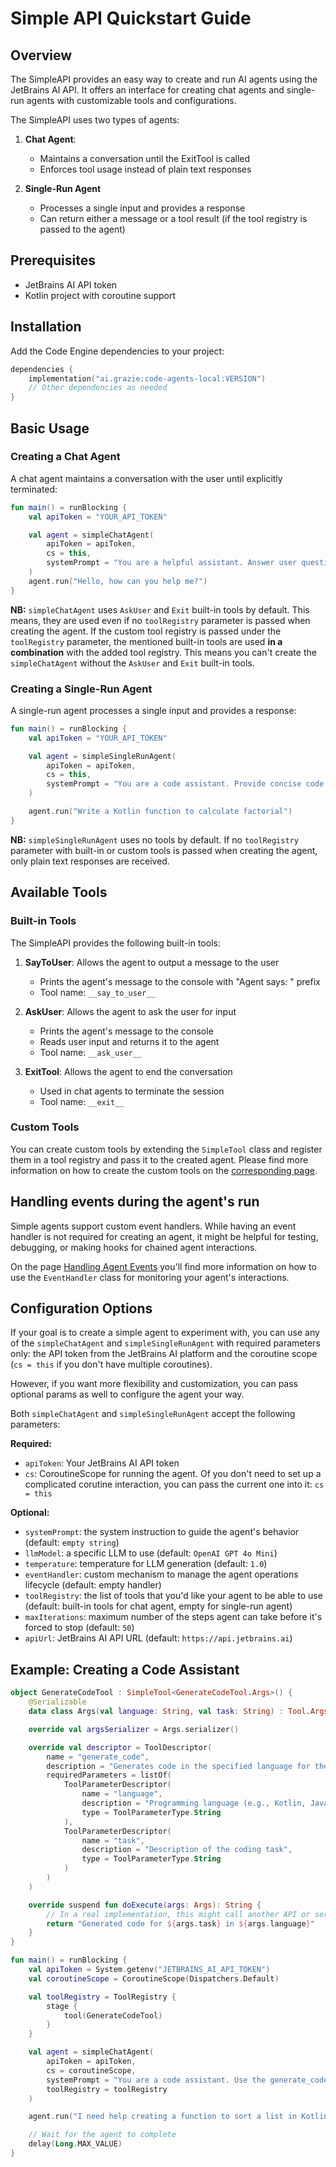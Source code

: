 # Simple API Quickstart Guide

## Overview

The SimpleAPI provides an easy way to create and run AI agents using the JetBrains AI API. It offers an
interface for creating chat agents and single-run agents with customizable tools and configurations.

The SimpleAPI uses two types of agents:

1. **Chat Agent**:
    - Maintains a conversation until the ExitTool is called
    - Enforces tool usage instead of plain text responses

2. **Single-Run Agent**
    - Processes a single input and provides a response
    - Can return either a message or a tool result (if the tool registry is passed to the agent)

## Prerequisites

- JetBrains AI API token
- Kotlin project with coroutine support

## Installation

Add the Code Engine dependencies to your project:

```kotlin
dependencies {
    implementation("ai.grazie:code-agents-local:VERSION")
    // Other dependencies as needed
}
```

## Basic Usage

### Creating a Chat Agent

A chat agent maintains a conversation with the user until explicitly terminated:

```kotlin
fun main() = runBlocking {
    val apiToken = "YOUR_API_TOKEN"

    val agent = simpleChatAgent(
        apiToken = apiToken,
        cs = this,
        systemPrompt = "You are a helpful assistant. Answer user questions concisely."
    )
    agent.run("Hello, how can you help me?")
}
```

**NB:** `simpleChatAgent` uses `AskUser` and `Exit` built-in tools by default. This means, they are used even if no
`toolRegistry` parameter is passed when creating the
agent. If the custom tool registry is passed under the `toolRegistry` parameter, the mentioned built-in tools are
used **in a combination** with the added tool registry. This means you can't create the `simpleChatAgent` without the
`AskUser` and `Exit` built-in tools.

### Creating a Single-Run Agent

A single-run agent processes a single input and provides a response:

```kotlin
fun main() = runBlocking {
    val apiToken = "YOUR_API_TOKEN"

    val agent = simpleSingleRunAgent(
        apiToken = apiToken,
        cs = this,
        systemPrompt = "You are a code assistant. Provide concise code examples."
    )

    agent.run("Write a Kotlin function to calculate factorial")
}
```

**NB:** `simpleSingleRunAgent` uses no tools by default. If no `toolRegistry` parameter with built-in or custom tools is
passed when creating the agent, only plain text responses are received.

## Available Tools

### Built-in Tools

The SimpleAPI provides the following built-in tools:

1. **SayToUser**: Allows the agent to output a message to the user
    - Prints the agent's message to the console with "Agent says: " prefix
    - Tool name: `__say_to_user__`

2. **AskUser**: Allows the agent to ask the user for input
    - Prints the agent's message to the console
    - Reads user input and returns it to the agent
    - Tool name: `__ask_user__`

3. **ExitTool**: Allows the agent to end the conversation
    - Used in chat agents to terminate the session
    - Tool name: `__exit__`

### Custom Tools

You can create custom tools by extending the `SimpleTool` class and register them in a tool registry and pass it to the
created agent. Please find more information on how to create the custom tools on
the [corresponding page](customTool.md).

## Handling events during the agent's run

Simple agents support custom event handlers. While having an event handler is not required for creating an agent, it
might be helpful for testing, debugging, or making hooks for chained agent interactions.

On the page [Handling Agent Events](eventHandler.md) you'll find more information on how to use the `EventHandler` class for monitoring your agent's
interactions.

## Configuration Options

If your goal is to create a simple agent to experiment with, you can use any of the  `simpleChatAgent` and
`simpleSingleRunAgent` with required parameters only: the API token from the JetBrains AI platform and the coroutine
scope (`cs = this` if you don't have multiple coroutines).

However, if you want more flexibility and customization, you can pass optional params as well to configure the agent
your way.

Both `simpleChatAgent` and `simpleSingleRunAgent` accept the following parameters:

**Required:**

- `apiToken`: Your JetBrains AI API token
- `cs`: CoroutineScope for running the agent. Of you don't need to set up a complicated corutine interaction, you can
  pass the current one into it: `cs = this`

**Optional:**

- `systemPrompt`: the system instruction to guide the agent's behavior (default: `empty string`)
- `llmModel`: a specific LLM to use (default: `OpenAI GPT 4o Mini`)
- `temperature`: temperature for LLM generation (default: `1.0`)
- `eventHandler`: custom mechanism to manage the agent operations lifecycle (default: empty handler)
- `toolRegistry`: the list of tools that you'd like your agent to be able to use (default: built-in tools for chat
  agent, empty for single-run agent)
- `maxIterations`: maximum number of the steps agent can take before it's forced to stop (default: `50`)
- `apiUrl`: JetBrains AI API URL (default: `https://api.jetbrains.ai`)

## Example: Creating a Code Assistant

```kotlin
object GenerateCodeTool : SimpleTool<GenerateCodeTool.Args>() {
    @Serializable
    data class Args(val language: String, val task: String) : Tool.Args

    override val argsSerializer = Args.serializer()

    override val descriptor = ToolDescriptor(
        name = "generate_code",
        description = "Generates code in the specified language for the given task",
        requiredParameters = listOf(
            ToolParameterDescriptor(
                name = "language",
                description = "Programming language (e.g., Kotlin, Java, Python)",
                type = ToolParameterType.String
            ),
            ToolParameterDescriptor(
                name = "task",
                description = "Description of the coding task",
                type = ToolParameterType.String
            )
        )
    )

    override suspend fun doExecute(args: Args): String {
        // In a real implementation, this might call another API or service
        return "Generated code for ${args.task} in ${args.language}"
    }
}

fun main() = runBlocking {
    val apiToken = System.getenv("JETBRAINS_AI_API_TOKEN")
    val coroutineScope = CoroutineScope(Dispatchers.Default)

    val toolRegistry = ToolRegistry {
        stage {
            tool(GenerateCodeTool)
        }
    }

    val agent = simpleChatAgent(
        apiToken = apiToken,
        cs = coroutineScope,
        systemPrompt = "You are a code assistant. Use the generate_code tool to create code examples.",
        toolRegistry = toolRegistry
    )

    agent.run("I need help creating a function to sort a list in Kotlin")

    // Wait for the agent to complete
    delay(Long.MAX_VALUE)
}
```